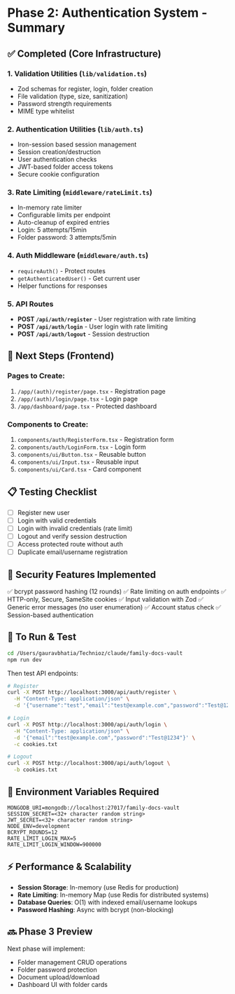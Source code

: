 # Phase 2: Authentication System - Summary

## ✅ Completed (Core Infrastructure)

### 1. **Validation Utilities** (`lib/validation.ts`)
- Zod schemas for register, login, folder creation
- File validation (type, size, sanitization)
- Password strength requirements
- MIME type whitelist

### 2. **Authentication Utilities** (`lib/auth.ts`)
- Iron-session based session management
- Session creation/destruction
- User authentication checks
- JWT-based folder access tokens
- Secure cookie configuration

### 3. **Rate Limiting** (`middleware/rateLimit.ts`)
- In-memory rate limiter
- Configurable limits per endpoint
- Auto-cleanup of expired entries
- Login: 5 attempts/15min
- Folder password: 3 attempts/5min

### 4. **Auth Middleware** (`middleware/auth.ts`)
- `requireAuth()` - Protect routes
- `getAuthenticatedUser()` - Get current user
- Helper functions for responses

### 5. **API Routes**
- **POST `/api/auth/register`** - User registration with rate limiting
- **POST `/api/auth/login`** - User login with rate limiting
- **POST `/api/auth/logout`** - Session destruction

## 🔄 Next Steps (Frontend)

### Pages to Create:
1. `/app/(auth)/register/page.tsx` - Registration page
2. `/app/(auth)/login/page.tsx` - Login page
3. `/app/dashboard/page.tsx` - Protected dashboard

### Components to Create:
1. `components/auth/RegisterForm.tsx` - Registration form
2. `components/auth/LoginForm.tsx` - Login form
3. `components/ui/Button.tsx` - Reusable button
4. `components/ui/Input.tsx` - Reusable input
5. `components/ui/Card.tsx` - Card component

## 📋 Testing Checklist

- [ ] Register new user
- [ ] Login with valid credentials
- [ ] Login with invalid credentials (rate limit)
- [ ] Logout and verify session destruction
- [ ] Access protected route without auth
- [ ] Duplicate email/username registration

## 🔐 Security Features Implemented

✅ bcrypt password hashing (12 rounds)
✅ Rate limiting on auth endpoints
✅ HTTP-only, Secure, SameSite cookies
✅ Input validation with Zod
✅ Generic error messages (no user enumeration)
✅ Account status check
✅ Session-based authentication

## 🚀 To Run & Test

```bash
cd /Users/gauravbhatia/Technioz/claude/family-docs-vault
npm run dev
```

Then test API endpoints:
```bash
# Register
curl -X POST http://localhost:3000/api/auth/register \
  -H "Content-Type: application/json" \
  -d '{"username":"test","email":"test@example.com","password":"Test@1234","confirmPassword":"Test@1234"}'

# Login
curl -X POST http://localhost:3000/api/auth/login \
  -H "Content-Type: application/json" \
  -d '{"email":"test@example.com","password":"Test@1234"}' \
  -c cookies.txt

# Logout
curl -X POST http://localhost:3000/api/auth/logout \
  -b cookies.txt
```

## 📝 Environment Variables Required

```env
MONGODB_URI=mongodb://localhost:27017/family-docs-vault
SESSION_SECRET=<32+ character random string>
JWT_SECRET=<32+ character random string>
NODE_ENV=development
BCRYPT_ROUNDS=12
RATE_LIMIT_LOGIN_MAX=5
RATE_LIMIT_LOGIN_WINDOW=900000
```

## ⚡ Performance & Scalability

- **Session Storage**: In-memory (use Redis for production)
- **Rate Limiting**: In-memory Map (use Redis for distributed systems)
- **Database Queries**: O(1) with indexed email/username lookups
- **Password Hashing**: Async with bcrypt (non-blocking)

## 🔜 Phase 3 Preview

Next phase will implement:
- Folder management CRUD operations
- Folder password protection
- Document upload/download
- Dashboard UI with folder cards
